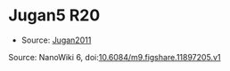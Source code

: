 <a name="material" />

# Jugan5 R20
<script type="application/ld+json">
  {
    "@context": "https://schema.org/",
    "@type": "ChemicalSubstance",
    "@id": "https://egonw.github.io/nanowiki/nanowiki105.html#material",
    "http://purl.org/dc/terms/conformsTo":
      {
        "@type": "CreativeWork",
        "@id": "https://bioschemas.org/profiles/ChemicalSubstance/0.4-RELEASE/"
      },
    "identfier": "105",
    "name": "Jugan5 R20",
    "url": "https://egonw.github.io/nanowiki/nanowiki105.html#material",
    "sameAs": "http://127.0.0.1/mediawiki/index.php/Special:URIResolver/Jugan5_R20"
  }
</script>


* Source: [Jugan2011](articleJugan2011.md)


Source: NanoWiki 6, doi:[10.6084/m9.figshare.11897205.v1](https://doi.org/10.6084/m9.figshare.11897205.v1)
